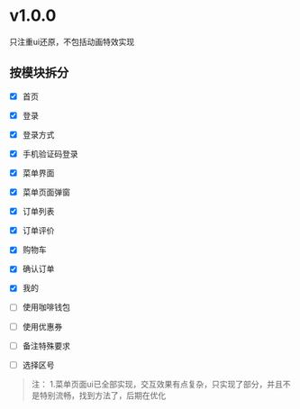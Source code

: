 <!--
 * @Author: meetqy
 * @since: 2019-08-08 10:32:20
 * @lastTime: 2019-08-22 15:19:57
 * @LastEditors: meetqy
 -->
# v1.0.0
只注重ui还原，不包括动画特效实现

## 按模块拆分

- [x] 首页
- [x] 登录
- [x] 登录方式
- [x] 手机验证码登录
- [x] 菜单界面
- [x] 菜单页面弹窗
- [x] 订单列表
- [x] 订单评价
- [x] 购物车
- [x] 确认订单
- [x] 我的
- [ ] 使用咖啡钱包
- [ ] 使用优惠券
- [ ] 备注特殊要求
- [ ] 选择区号


> 注： 1.菜单页面ui已全部实现，交互效果有点复杂，只实现了部分，并且不是特别流畅，找到方法了，后期在优化